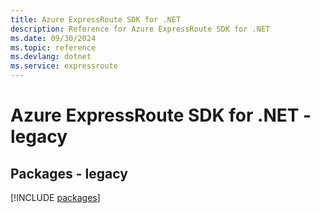 ```yaml
---
title: Azure ExpressRoute SDK for .NET
description: Reference for Azure ExpressRoute SDK for .NET
ms.date: 09/30/2024
ms.topic: reference
ms.devlang: dotnet
ms.service: expressroute
---
```

# Azure ExpressRoute SDK for .NET - legacy
## Packages - legacy
[!INCLUDE [packages](expressroute-index.md)]